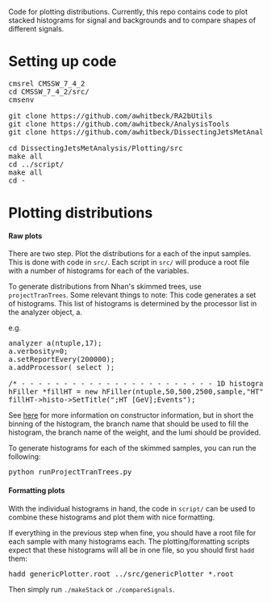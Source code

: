Code for plotting distributions.  Currently, this repo contains code to plot
stacked histograms for signal and backgrounds and to compare shapes of 
different signals.

# Setting up code
<pre>
cmsrel CMSSW_7_4_2
cd CMSSW_7_4_2/src/
cmsenv

git clone https://github.com/awhitbeck/RA2bUtils
git clone https://github.com/awhitbeck/AnalysisTools
git clone https://github.com/awhitbeck/DissectingJetsMetAnalysis

cd DissectingJetsMetAnalysis/Plotting/src 
make all
cd ../script/
make all
cd -
</pre>
# Plotting distributions

#### Raw plots
There are two step.  Plot the distributions for a each of the input 
samples.  This is done with code in <code>src/</code>.  Each script in
<code>src/</code> will produce a root file with a number of histograms
for each of the variables.  

To generate distributions from Nhan's skimmed trees, use <code>projectTranTrees</code>. 
Some relevant things to note: This code generates a set of histograms.  This 
list of histograms is determined by the processor list in the analyzer object, a.

e.g.
<pre>
analyzer<tranTree> a(ntuple,17);
a.verbosity=0;
a.setReportEvery(200000);
a.addProcessor( select );

/* - - - - - - - - - - - - - - - - - - - - - - - 1D histograms - - - - - - - - - - - - - - - - - - - - - - */
hFiller *fillHT = new hFiller(ntuple,50,500,2500,sample,"HT","lheWeight",10000.);   a.addProcessor( fillHT );
fillHT->histo->SetTitle(";HT [GeV];Events");
</pre> 

See [here](https://github.com/awhitbeck/AnalysisTools/blob/master/src/fillHisto.cc) for more information on 
constructor information, but in short the binning of the histogram, the branch name that should
be used to fill the histogram, the branch name of the weight, and the lumi should be provided.

To generate histograms for each of the skimmed samples, you can run the following:
<pre>
python runProjectTranTrees.py
</pre>

#### Formatting plots
With the individual histograms in hand, the code in <code>script/</code> can 
be used to combine these histograms and plot them with nice formatting.  

If everything in the previous step when fine, you should have a root file for 
each sample with many histograms each.  The plotting/formatting scripts expect that
these histograms will all be in one file, so you should first <code>hadd</code> them:
<pre>
hadd genericPlotter.root ../src/genericPlotter_*.root
</pre>

Then simply run <code>./makeStack</code> or <code>./compareSignals</code>.
